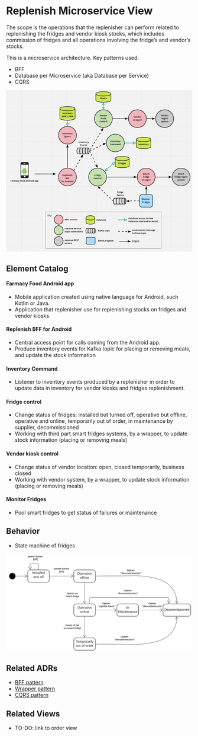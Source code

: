 # Replenish Microservice View 
The scope is the operations that the replenisher can perform related to replenishing the fridges and vendor kiosk stocks, which includes commission of fridges and all operations involving the fridge’s and vendor’s stocks. 

This is a microservice architecture. Key patterns used:
- BFF
- Database per Microservice (aka Database per Service)
- CQRS 

![Replenish runtime view](../images/replenish-runtime-view-primary.png?raw=true)

## Element Catalog 

#### Farmacy Food Android app
- Mobile application created using native language for Android, such Kotlin or Java.
- Application that replenisher use for replenishing stocks on fridges and vendor kiosks.  

#### Replenish BFF for Android
- Central access point for calls coming from the Android app.
- Produce inventory events for Kafka topic for placing or removing meals, and update the stock information

#### Inventory Command
- Listener to inventory events produced by a replenisher in order to update data in inventory  for vendor kiosks and fridges replenishment. 

#### Fridge control
- Change status of fridges: installed but turned off, operative but offline, operative and online, temporarily out of order, in maintenance by supplier, decommissioned
- Working with third part smart fridges systems, by a wrapper, to update stock information (placing or removing meals)

#### Vendor kiosk control
- Change status of vendor location: open, closed temporarily, business closed
- Working with vendor system, by a wrapper, to update stock information (placing or removing meals)

#### Monitor Fridges
- Pool smart fridges to get status of failures or maintenance

## Behavior
- State machine of fridges

![State machine of fridges](../images/state-machine-on-fridges.png?raw=true)
 
## Related ADRs 
- [BFF pattern](../ADRs/ADR002-bff-pattern.md)
- [Wrapper pattern](../ADRs/ADR003-wrapper-pattern.md)
- [CQRS pattern](../ADRs/ADR004-cqrs-pattern.md)

## Related Views
- TO-DO: link to order view 

